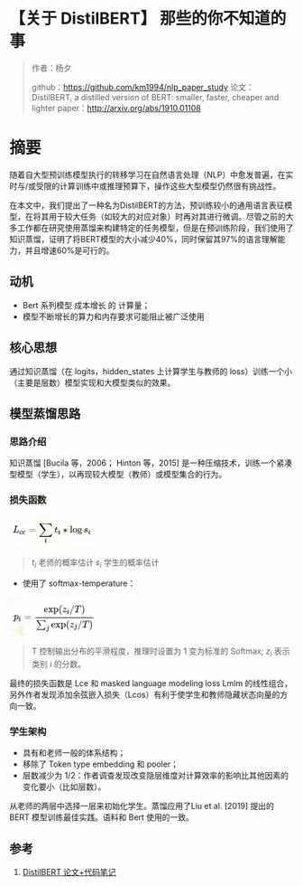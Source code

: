 # 【关于 DistilBERT】 那些的你不知道的事

> 作者：杨夕
> 
> github：https://github.com/km1994/nlp_paper_study
> 论文：DistilBERT, a distilled version of BERT: smaller, faster, cheaper and lighter
> paper：http://arxiv.org/abs/1910.01108

# 摘要

随着自大型预训练模型执行的转移学习在自然语言处理（NLP）中愈发普遍，在实时与/或受限的计算训练中或推理预算下，操作这些大型模型仍然很有挑战性。

在本文中，我们提出了一种名为DistilBERT的方法，预训练较小的通用语言表征模型，在将其用于较大任务（如较大的对应对象）时再对其进行微调。尽管之前的大多工作都在研究使用蒸馏来构建特定的任务模型，但是在预训练阶段，我们使用了知识蒸馏，证明了将BERT模型的大小减少40%，同时保留其97%的语言理解能力，并且增速60%是可行的。

## 动机

- Bert 系列模型 成本增长 的 计算量；
- 模型不断增长的算力和内存要求可能阻止被广泛使用

## 核心思想

通过知识蒸馏（在 logits，hidden_states 上计算学生与教师的 loss）训练一个小（主要是层数）模型实现和大模型类似的效果。

## 模型蒸馏思路

### 思路介绍


知识蒸馏 [Bucila 等，2006； Hinton 等，2015] 是一种压缩技术，训练一个紧凑型模型（学生），以再现较大模型（教师）或模型集合的行为。

### 损失函数

![](img/20200801191212.png)

> $t_i$ 老师的概率估计
> $s_i$ 学生的概率估计

- 使用了 softmax-temperature：

![](img/20200801191434.png)

> T 控制输出分布的平滑程度，推理时设置为 1 变为标准的 Softmax;
> $z_i$ 表示类别 i 的分数。

最终的损失函数是 Lce 和 masked language modeling loss Lmlm 的线性组合，另外作者发现添加余弦嵌入损失（Lcos）有利于使学生和教师隐藏状态向量的方向一致。

### 学生架构

- 具有和老师一般的体系结构；
- 移除了 Token type embedding 和 pooler；
- 层数减少为 1/2：作者调查发现改变隐层维度对计算效率的影响比其他因素的变化要小（比如层数）。

从老师的两层中选择一层来初始化学生。蒸馏应用了Liu et al. [2019] 提出的 BERT 模型训练最佳实践。语料和 Bert 使用的一致。


## 参考

1. [DistilBERT 论文+代码笔记](https://yam.gift/2020/04/27/Paper/2020-04-27-DistilBERT/)



